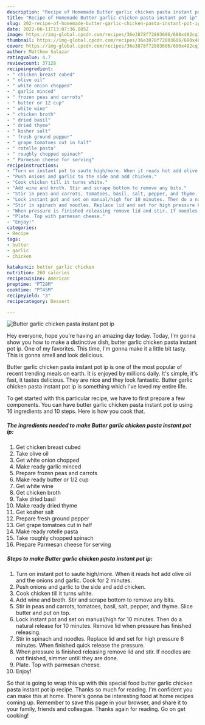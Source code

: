 ```yaml
---
description: "Recipe of Homemade Butter garlic chicken pasta instant pot ip"
title: "Recipe of Homemade Butter garlic chicken pasta instant pot ip"
slug: 202-recipe-of-homemade-butter-garlic-chicken-pasta-instant-pot-ip
date: 2022-06-11T13:07:36.085Z
image: https://img-global.cpcdn.com/recipes/36e3878f72803606/680x482cq70/butter-garlic-chicken-pasta-instant-pot-ip-recipe-main-photo.jpg
thumbnail: https://img-global.cpcdn.com/recipes/36e3878f72803606/680x482cq70/butter-garlic-chicken-pasta-instant-pot-ip-recipe-main-photo.jpg
cover: https://img-global.cpcdn.com/recipes/36e3878f72803606/680x482cq70/butter-garlic-chicken-pasta-instant-pot-ip-recipe-main-photo.jpg
author: Matthew Salazar
ratingvalue: 4.7
reviewcount: 37128
recipeingredient:
- " chicken breast cubed"
- " olive oil"
- " white onion chopped"
- " garlic minced"
- " frozen peas and carrots"
- " butter or 12 cup"
- " white wine"
- " chicken broth"
- " dried basil"
- " dried thyme"
- " kosher salt"
- " fresh ground pepper"
- " grape tomatoes cut in half"
- " rotelle pasta"
- " roughly chopped spinach"
- " Parmesan cheese for serving"
recipeinstructions:
- "Turn on instant pot to saute high/more. When it reads hot add olive oil and the onions and garlic. Cook for 2 minutes."
- "Push onions and garlic to the side and add chicken."
- "Cook chicken till it turns white."
- "Add wine and broth. Stir and scrape bottom to remove any bits."
- "Stir in peas and carrots, tomatoes, basil, salt, pepper, and thyme. Slice butter and put on top."
- "Lock instant pot and set on manual/high for 10 minutes. Then do a natural release for 10 minutes. Remove lid when pressure has finished releasing."
- "Stir in spinach and noodles. Replace lid and set for high pressure 6 minutes. When finished quick release the pressure."
- "When pressure is finished releasing remove lid and stir. If noodles are not finished, simmer untill they are done."
- "Plate. Top with parmesan cheese."
- "Enjoy!"
categories:
- Recipe
tags:
- butter
- garlic
- chicken

katakunci: butter garlic chicken 
nutrition: 260 calories
recipecuisine: American
preptime: "PT28M"
cooktime: "PT45M"
recipeyield: "3"
recipecategory: Dessert

---
```



![Butter garlic chicken pasta instant pot ip](https://img-global.cpcdn.com/recipes/36e3878f72803606/680x482cq70/butter-garlic-chicken-pasta-instant-pot-ip-recipe-main-photo.jpg)

Hey everyone, hope you're having an amazing day today. Today, I'm gonna show you how to make a distinctive dish, butter garlic chicken pasta instant pot ip. One of my favorites. This time, I'm gonna make it a little bit tasty. This is gonna smell and look delicious.



Butter garlic chicken pasta instant pot ip is one of the most popular of recent trending meals on earth. It is enjoyed by millions daily. It's simple, it's fast, it tastes delicious. They are nice and they look fantastic. Butter garlic chicken pasta instant pot ip is something which I've loved my entire life.


To get started with this particular recipe, we have to first prepare a few components. You can have butter garlic chicken pasta instant pot ip using 16 ingredients and 10 steps. Here is how you cook that.

<!--inarticleads1-->

##### The ingredients needed to make Butter garlic chicken pasta instant pot ip:

1. Get  chicken breast cubed
1. Take  olive oil
1. Get  white onion chopped
1. Make ready  garlic minced
1. Prepare  frozen peas and carrots
1. Make ready  butter or 1/2 cup
1. Get  white wine
1. Get  chicken broth
1. Take  dried basil
1. Make ready  dried thyme
1. Get  kosher salt
1. Prepare  fresh ground pepper
1. Get  grape tomatoes cut in half
1. Make ready  rotelle pasta
1. Take  roughly chopped spinach
1. Prepare  Parmesan cheese for serving




<!--inarticleads2-->

##### Steps to make Butter garlic chicken pasta instant pot ip:

1. Turn on instant pot to saute high/more. When it reads hot add olive oil and the onions and garlic. Cook for 2 minutes.
1. Push onions and garlic to the side and add chicken.
1. Cook chicken till it turns white.
1. Add wine and broth. Stir and scrape bottom to remove any bits.
1. Stir in peas and carrots, tomatoes, basil, salt, pepper, and thyme. Slice butter and put on top.
1. Lock instant pot and set on manual/high for 10 minutes. Then do a natural release for 10 minutes. Remove lid when pressure has finished releasing.
1. Stir in spinach and noodles. Replace lid and set for high pressure 6 minutes. When finished quick release the pressure.
1. When pressure is finished releasing remove lid and stir. If noodles are not finished, simmer untill they are done.
1. Plate. Top with parmesan cheese.
1. Enjoy!




So that is going to wrap this up with this special food butter garlic chicken pasta instant pot ip recipe. Thanks so much for reading. I'm confident you can make this at home. There's gonna be interesting food at home recipes coming up. Remember to save this page in your browser, and share it to your family, friends and colleague. Thanks again for reading. Go on get cooking!
